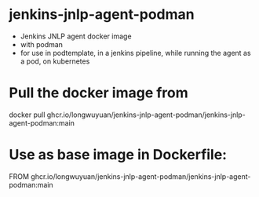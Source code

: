 # jenkins-jnlp-agent-podman
- Jenkins JNLP agent docker image
- with podman
- for use in podtemplate, in a jenkins pipeline, while running the agent as a pod, on kubernetes
# Pull the docker image from
docker pull ghcr.io/longwuyuan/jenkins-jnlp-agent-podman/jenkins-jnlp-agent-podman:main
# Use as base image in Dockerfile:
FROM ghcr.io/longwuyuan/jenkins-jnlp-agent-podman/jenkins-jnlp-agent-podman:main
